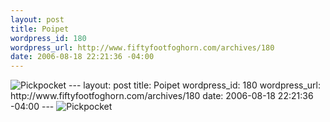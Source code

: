 ```yaml
--- 
layout: post
title: Poipet
wordpress_id: 180
wordpress_url: http://www.fiftyfootfoghorn.com/archives/180
date: 2006-08-18 22:21:36 -04:00
---
```

<img src="http://static.flickr.com/55/143193895_9d66e36121.jpg" alt="Pickpocket" />
--- 
layout: post
title: Poipet
wordpress_id: 180
wordpress_url: http://www.fiftyfootfoghorn.com/archives/180
date: 2006-08-18 22:21:36 -04:00
---
<img src="http://static.flickr.com/55/143193895_9d66e36121.jpg" alt="Pickpocket" />
